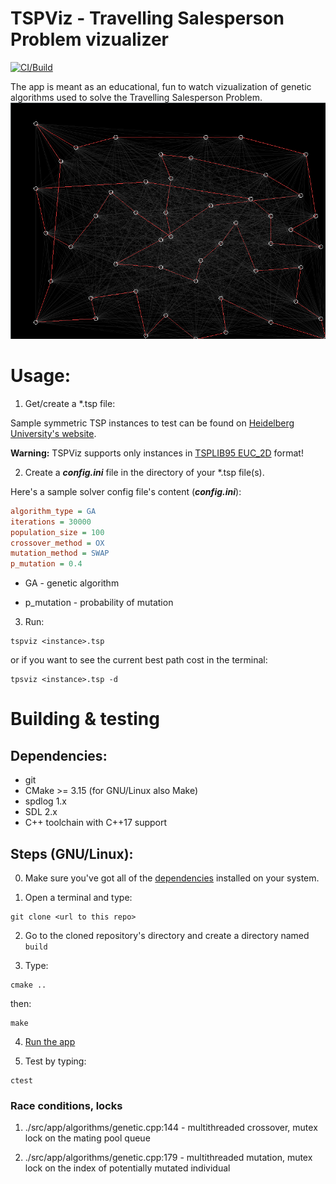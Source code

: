 # TSPViz - Travelling Salesperson Problem vizualizer


[![CI/Build](https://github.com/TheMadMike/TSPViz/actions/workflows/cmake.yml/badge.svg)](https://github.com/TheMadMike/TSPViz/actions/workflows/cmake.yml)


The app is meant as an educational, fun to watch vizualization of genetic algorithms used to solve the Travelling Salesperson Problem.
![tspviz sample screenshot](https://github.com/TheMadMike/TSPViz/blob/main/screenshots/tspviz.png?raw=true)

# Usage:

1. Get/create a *.tsp file:


Sample symmetric TSP instances to test can be found on [Heidelberg University's website](http://comopt.ifi.uni-heidelberg.de/software/TSPLIB95/tsp/).


**Warning:** TSPViz supports only instances in [TSPLIB95 EUC_2D](http://comopt.ifi.uni-heidelberg.de/software/TSPLIB95/tsp95.pdf) format!


2. Create a ***config.ini*** file in the directory of your *.tsp file(s). 


Here's a sample solver config file's content (***config.ini***):

```ini
algorithm_type = GA
iterations = 30000
population_size = 100
crossover_method = OX
mutation_method = SWAP
p_mutation = 0.4
```

* GA - genetic algorithm

* p_mutation - probability of mutation


3. Run:


```
tspviz <instance>.tsp
```

or if you want to see the current best path cost in the terminal:

```
tpsviz <instance>.tsp -d
```

# Building & testing

## Dependencies:

* git
* CMake >= 3.15 (for GNU/Linux also Make)
* spdlog 1.x
* SDL 2.x
* C++ toolchain with C++17 support


## Steps (GNU/Linux):

0. Make sure you've got all of the [dependencies](#dependencies) installed on your system.

1. Open a terminal and type:
```
git clone <url to this repo> 
``` 

2. Go to the cloned repository's directory
and create a directory named ``build``

3. Type:
```
cmake ..
```

then:

```
make
```

4. [Run the app](#usage)

5. Test by typing:
```
ctest
```

### Race conditions, locks

1. ./src/app/algorithms/genetic.cpp:144 - multithreaded crossover, mutex lock on the mating pool queue

2. ./src/app/algorithms/genetic.cpp:179 - multithreaded mutation, mutex lock on the index of potentially mutated individual 
